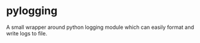 # pylogging
A small wrapper around python logging module which can easily format and write logs to file.
